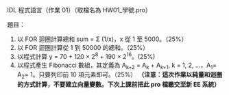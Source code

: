IDL 程式語言（作業 01）（取檔名為 HW01_學號.pro）

題目：
1. 以 FOR 迴圈計算總和 sum = Σ (1/x)，x 從 1 至 5000。（25%）
2. 以 FOR 迴圈計算從 1 到 50000 的總和。（25%）
3. 以程式計算 y = 70 + 120 × 2<sup>8</sup> + 190 × 2<sup>16</sup>。(25%)
4. 以程式產生 Fibonacci 數組，其定義為 A<sub>k+2</sub> = A<sub>k</sub> + A<sub>k+1</sub>, k = 1, 2, …，A<sub>1</sub>= A<sub>2</sub>= 1。只要列印前 10 項元素即可。（25%）
**（注意：這次作業以純量和迴圈的方式計算，不要建立向量變數。下次上課前把此 pro 檔繳交至新 EE 系統）**